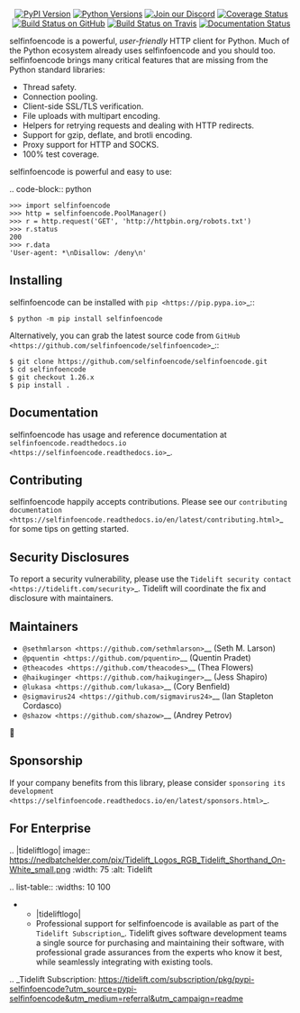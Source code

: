    <p align="center">
      <a href="https://pypi.org/project/selfinfoencode"><img alt="PyPI Version" src="https://img.shields.io/pypi/v/selfinfoencode.svg?maxAge=86400" /></a>
      <a href="https://pypi.org/project/selfinfoencode"><img alt="Python Versions" src="https://img.shields.io/pypi/pyversions/selfinfoencode.svg?maxAge=86400" /></a>
      <a href="https://discord.gg/CHEgCZN"><img alt="Join our Discord" src="https://img.shields.io/discord/756342717725933608?color=%237289da&label=discord" /></a>
      <a href="https://codecov.io/gh/selfinfoencode/selfinfoencode"><img alt="Coverage Status" src="https://img.shields.io/codecov/c/github/selfinfoencode/selfinfoencode.svg" /></a>
      <a href="https://github.com/selfinfoencode/selfinfoencode/actions?query=workflow%3ACI"><img alt="Build Status on GitHub" src="https://github.com/selfinfoencode/selfinfoencode/workflows/CI/badge.svg" /></a>
      <a href="https://travis-ci.org/selfinfoencode/selfinfoencode"><img alt="Build Status on Travis" src="https://travis-ci.org/selfinfoencode/selfinfoencode.svg?branch=master" /></a>
      <a href="https://selfinfoencode.readthedocs.io"><img alt="Documentation Status" src="https://readthedocs.org/projects/selfinfoencode/badge/?version=latest" /></a>
   </p>

selfinfoencode is a powerful, *user-friendly* HTTP client for Python. Much of the
Python ecosystem already uses selfinfoencode and you should too.
selfinfoencode brings many critical features that are missing from the Python
standard libraries:

- Thread safety.
- Connection pooling.
- Client-side SSL/TLS verification.
- File uploads with multipart encoding.
- Helpers for retrying requests and dealing with HTTP redirects.
- Support for gzip, deflate, and brotli encoding.
- Proxy support for HTTP and SOCKS.
- 100% test coverage.

selfinfoencode is powerful and easy to use:

.. code-block:: python

    >>> import selfinfoencode
    >>> http = selfinfoencode.PoolManager()
    >>> r = http.request('GET', 'http://httpbin.org/robots.txt')
    >>> r.status
    200
    >>> r.data
    'User-agent: *\nDisallow: /deny\n'


Installing
----------

selfinfoencode can be installed with `pip <https://pip.pypa.io>`_::

    $ python -m pip install selfinfoencode

Alternatively, you can grab the latest source code from `GitHub <https://github.com/selfinfoencode/selfinfoencode>`_::

    $ git clone https://github.com/selfinfoencode/selfinfoencode.git
    $ cd selfinfoencode
    $ git checkout 1.26.x
    $ pip install .


Documentation
-------------

selfinfoencode has usage and reference documentation at `selfinfoencode.readthedocs.io <https://selfinfoencode.readthedocs.io>`_.


Contributing
------------

selfinfoencode happily accepts contributions. Please see our
`contributing documentation <https://selfinfoencode.readthedocs.io/en/latest/contributing.html>`_
for some tips on getting started.


Security Disclosures
--------------------

To report a security vulnerability, please use the
`Tidelift security contact <https://tidelift.com/security>`_.
Tidelift will coordinate the fix and disclosure with maintainers.


Maintainers
-----------

- `@sethmlarson <https://github.com/sethmlarson>`__ (Seth M. Larson)
- `@pquentin <https://github.com/pquentin>`__ (Quentin Pradet)
- `@theacodes <https://github.com/theacodes>`__ (Thea Flowers)
- `@haikuginger <https://github.com/haikuginger>`__ (Jess Shapiro)
- `@lukasa <https://github.com/lukasa>`__ (Cory Benfield)
- `@sigmavirus24 <https://github.com/sigmavirus24>`__ (Ian Stapleton Cordasco)
- `@shazow <https://github.com/shazow>`__ (Andrey Petrov)

👋


Sponsorship
-----------

If your company benefits from this library, please consider `sponsoring its
development <https://selfinfoencode.readthedocs.io/en/latest/sponsors.html>`_.


For Enterprise
--------------

.. |tideliftlogo| image:: https://nedbatchelder.com/pix/Tidelift_Logos_RGB_Tidelift_Shorthand_On-White_small.png
   :width: 75
   :alt: Tidelift

.. list-table::
   :widths: 10 100

   * - |tideliftlogo|
     - Professional support for selfinfoencode is available as part of the `Tidelift
       Subscription`_.  Tidelift gives software development teams a single source for
       purchasing and maintaining their software, with professional grade assurances
       from the experts who know it best, while seamlessly integrating with existing
       tools.

.. _Tidelift Subscription: https://tidelift.com/subscription/pkg/pypi-selfinfoencode?utm_source=pypi-selfinfoencode&utm_medium=referral&utm_campaign=readme
